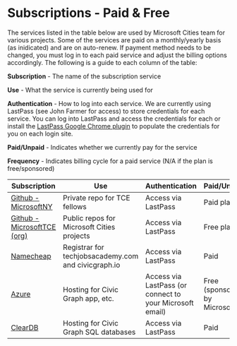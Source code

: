 # Subscriptions - Paid & Free

The services listed in the table below are used by Microsoft Cities team for various projects. Some of the services are paid on a monthly/yearly basis (as inidicated) and are on auto-renew. If payment method needs to be changed, you must log in to each paid service and adjust the billing options accordingly. The following is a guide to each column of the table:

**Subscription** - The name of the subscription service

**Use** - What the service is currently being used for

**Authentication** - How to log into each service. We are currently using LastPass (see John Farmer for access) to store credentials for each service. You can log into LastPass and access the credentials for each or install the [LastPass Google Chrome plugin](https://chrome.google.com/webstore/detail/lastpass-free-password-ma/hdokiejnpimakedhajhdlcegeplioahd?hl=en-US) to populate the credentials for you on each login site.

**Paid/Unpaid** - Indicates whether we currently pay for the service

**Frequency** - Indicates billing cycle for a paid service (N/A if the plan is free/sponsored)


| Subscription  | Use  | Authentication  | Paid/Unpaid | Frequency  |
|---|---|---|---|---|
| [Github - MicrosoftNY](https://github.com/microsoftny/) | Private repo for TCE fellows  | Access via LastPass |  Paid plan | Monthly - Every 25th |
| [Github - MicrosoftTCE (org)](https://github.com/orgs/MicrosoftTCE) | Public repos for Microsoft Cities projects  | Access via LastPass | Free plan | N/A |
| [Namecheap](https://www.namecheap.com/myaccount/login.aspx?ReturnUrl=%2f)  | Registrar for techjobsacademy.com and civicgraph.io  | Access via LastPass  | Paid  | Yearly - Every March  |
| [Azure](https://portal.azure.com/#@civicmachineoutlook.onmicrosoft.com/dashboard/private/88aedb61-d6c1-4f25-bbe4-aa5591d4700f)  | Hosting for Civic Graph app, etc. | Access via LastPass (or connect to your Microsoft email)  | Free (sponsored by Microsoft)  | N/A |
| [ClearDB](https://www.cleardb.com/account/view)  | Hosting for Civic Graph SQL databases  | Access via LastPass  | Paid  | Monthly - Every 6th  |
